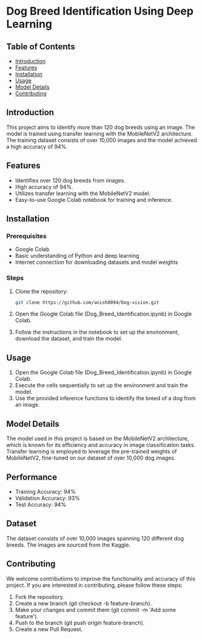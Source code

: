 # Dog Breed Identification Using Deep Learning

## Table of Contents
- [Introduction](#introduction)
- [Features](#features)
- [Installation](#installation)
- [Usage](#usage)
- [Model Details](#model-details)
- [Contributing](#contributing)

## Introduction

This project aims to identify more than 120 dog breeds using an image. The model is trained using transfer learning with the MobileNetV2 architecture. The training dataset consists of over 10,000 images and the model achieved a high accuracy of 94%.

## Features

* Identifies over 120 dog breeds from images.
* High accuracy of 94%.
* Utilizes transfer learning with the MobileNetV2 model.
* Easy-to-use Google Colab notebook for training and inference.
  
## Installation

### Prerequisites

* Google Colab
* Basic understanding of Python and deep learning
* Internet connection for downloading datasets and model weights
  
### Steps

1. Clone the repository:
   ```sh
   git clone https://github.com/anish0094/Dog-vision.git

3. Open the Google Colab file (Dog_Breed_Identification.ipynb) in Google Colab.

4. Follow the instructions in the notebook to set up the environment, download the dataset, and train the model.

## Usage
1. Open the Google Colab file (Dog_Breed_Identification.ipynb) in Google Colab.
2. Execute the cells sequentially to set up the environment and train the model.
3. Use the provided inference functions to identify the breed of a dog from an image.

## Model Details
The model used in this project is based on the MobileNetV2 architecture, which is known for its efficiency and accuracy in image classification tasks. Transfer learning is employed to leverage the pre-trained weights of MobileNetV2, fine-tuned on our dataset of over 10,000 dog images.

## Performance
* Training Accuracy: 94%
* Validation Accuracy: 93%
* Test Accuracy: 94%

## Dataset
The dataset consists of over 10,000 images spanning 120 different dog breeds. The images are sourced from the Kaggle.

## Contributing
We welcome contributions to improve the functionality and accuracy of this project. If you are interested in contributing, please follow these steps:

1. Fork the repository.
2. Create a new branch (git checkout -b feature-branch).
3. Make your changes and commit them (git commit -m 'Add some feature').
4. Push to the branch (git push origin feature-branch).
5. Create a new Pull Request.
